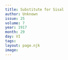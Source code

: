 ```yaml
---
title: Substitute for Sisal
author: Unknown
issue: 25
volume: 7
year: 1917
month: 29
day: VI
tags:
layout: page.njk
image:
---
```


